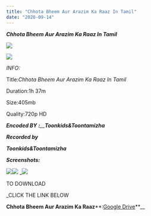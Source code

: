 ```yaml
---
title: "Chhota Bheem Aur Arazim Ka Raaz In Tamil"
date: "2020-09-14"
---
```


 **_Chhota Bheem Aur Arazim Ka Raaz In Tamil_**

**_![](https://1.bp.blogspot.com/-wSIrucT0vUk/X1zexkPsrBI/AAAAAAAAAks/LajcfL0s5XMHFSnBnaCUCkn3i-3DhJdjACLcBGAsYHQ/w400-h225/vlcsnap-2020-09-12-20h07m28s163.png)_**

**_![](https://1.bp.blogspot.com/-XW1yPbKNCKc/X1zfTh2tmuI/AAAAAAAAAk0/rLLz9bivG24wjuvZye1Lxt_iZOrssI--gCLcBGAsYHQ/w400-h225/vlcsnap-2020-09-12-20h10m55s852.png)_**

 _INFO:_

 Title:_Chhota Bheem Aur Arazim Ka Raaz In Tamil_

Duration:1h 37m

Size:405mb

Quality:720p HD

_**Encoded BY :**__**Toonkids&Toontamizha**_

  

_**Recorded by**_

_**Toonkids&Toontamizha**_

_**Screenshots:**_

 ![](https://1.bp.blogspot.com/-cDvtTByw1wk/X1zf6Ij6ewI/AAAAAAAAAlI/H2ghn15sO3A3G25_DYmE9JTp2FVgoRy3QCLcBGAsYHQ/s320/vlcsnap-2020-09-12-20h08m27s170.png)![](https://1.bp.blogspot.com/-4sNVrrLj0O4/X1zf6MwZJ5I/AAAAAAAAAlE/O8LxIPrNOhAsmEbzGy-1fVGJvZdTEmWfwCLcBGAsYHQ/s320/vlcsnap-2020-09-12-20h11m27s428.png) _![](https://1.bp.blogspot.com/-97mVpa9vdDs/X1zf5pmDe7I/AAAAAAAAAlA/OtpSYNTD68Y1lMvd7HSd7KBln0WXlSZ7QCLcBGAsYHQ/s320/vlcsnap-2020-09-12-20h08m01s924.png)

  

 TO DOWNLOAD

  

 _CLICK THE LINK BELOW

  

  

**Chhota Bheem Aur Arazim Ka Raaz****:[Google Drive](https://drive.google.com/file/d/1bViBCoUSeLjw0twH2y-YtlyMYd6ve0RH/view?usp=sharing)**__

